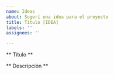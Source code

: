 ```yaml
---
name: Ideas
about: Sugerí una idea para el proyecto
title: Título [IDEA]
labels: ''
assignees: ''

---
```


** Título **

** Descripción **
